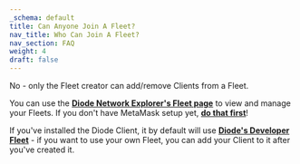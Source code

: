 ```yaml
---
_schema: default
title: Can Anyone Join A Fleet?
nav_title: Who Can Join A Fleet?
nav_section: FAQ
weight: 4
draft: false
---
```

No - only the Fleet creator can add/remove Clients from a Fleet.

You can use the <a href="https://diode.io/prenet/#/fleets" target="_blank" rel="noopener"><strong>Diode Network Explorer's Fleet page</strong></a> to view and manage your Fleets. If you don't have MetaMask setup yet, [**do that first**](https://support.diode.io/article/uec3mloh9z)!

If you've installed the Diode Client, it by default will use <a href="https://diode.io/prenet/#/address/0x6000000000000000000000000000000000000000" target="_blank" rel="noopener"><strong>Diode's Developer Fleet</strong></a> - if you want to use your own Fleet, you can add your Client to it after you've created it.